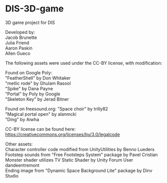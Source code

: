# DIS-3D-game
3D game project for DIS

Developed by:  
Jacob Brunette  
Julia Friend  
Aaron Paskin  
Allen Gueco  

The following assets were used under the CC-BY license, with modification:  

Found on Google Poly:  
"FeatherShell" by Don Whitaker  
"metlic rode" by Ghulam Rasool  
"Spike" by Dana Payne  
"Portal" by Poly by Google  
"Skeleton Key" by Jerad Bitner  

Found on freesound.org:
"Space choir" by trilly82  
"Magical portal open" by alanmcki  
"Ding" by Aiwha  

CC-BY license can be found here: https://creativecommons.org/licenses/by/3.0/legalcode  

Other assets:  
Character controller code modified from UnityUtilities by Benno Lueders  
Footstep sounds from "Free Footsteps System" package by Pavel Cristian  
Monster shader utilizes TV Static Shader by Unity Forum User dandeentremont  
Ending image from "Dynamic Space Background Lite" package by Dinv Studio  

